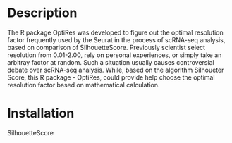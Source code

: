 # Description
The R package OptiRes was developed to figure out the optimal resolution factor frequently used by the Seurat in the process of scRNA-seq analysis,
based on comparison of SilhouetteScore. Previously scientist select resolution from 0.01-2.00, rely on personal experiences, or simply take an arbitray
factor at random. Such a situation usually causes controversial debate over scRNA-seq analysis. While, based on the algorithm Silhoueter Score, this R package - OptiRes,
could provide help choose the optimal resolution factor based on mathematical calculation.

# Installation
SilhouetteScore
